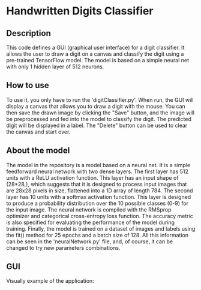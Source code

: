 # Handwritten Digits Classifier

## Description
This code defines a GUI (graphical user interface) for a digit classifier. It allows the user to draw a digit on a canvas and classify 
the digit using a pre-trained TensorFlow model. The model is based on a simple neural net with only 1 hidden layer of 512 neurons.


## How to use
To use it, you only have to run the 'digitClassifier.py'. When run, the GUI will display a canvas that allows you to draw a digit with the mouse.
You can then save the drawn image by clicking the "Save" button, and the image will be preprocessed and fed into the model to classify the digit.
The predicted digit will be displayed in a label. The "Delete" button can be used to clear the canvas and start over.

## About the model
The model in the repository is a model based on a neural net. It is a simple feedforward neural network with two dense layers. 
The first layer has 512 units with a ReLU activation function. This layer has an input shape of (28*28,), which suggests that it is designed to process input images that are 28x28 pixels in size, flattened into a 1D array of length 784.
The second layer has 10 units with a softmax activation function. This layer is designed to produce a probability distribution over the 10 possible classes (0-9) for the input image.
The neural network is compiled with the RMSprop optimizer and categorical cross-entropy loss function. 
The accuracy metric is also specified for evaluating the performance of the model during training.
Finally, the model is trained on a dataset of images and labels using the fit() method for 25 epochs and a batch size of 128.
All this information can be seen in the 'neuralNetwork.py' file, and, of course, it can be changed to try new parameters combinations.

## GUI
Visually example of the application:
